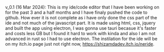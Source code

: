 v_0.1 (16 Mar 2024): This is my ide/code editor that I have been working on for the past 3 and a half months and I have finaly pushed the code to github.
How ever it is not complete as i have only done the css part of the ide and not much of the javascript part.
It is made using html, css, jquery and built the app using electron, I was gonna use tauri becasue it's faster and costs less GB but I found it hard to work with kinda and also I am not advanced in rust so I had to use electron.
The instilation for the ide will be on my itch.io page just not right now, https://shizamdadev.itch.io/neride.
